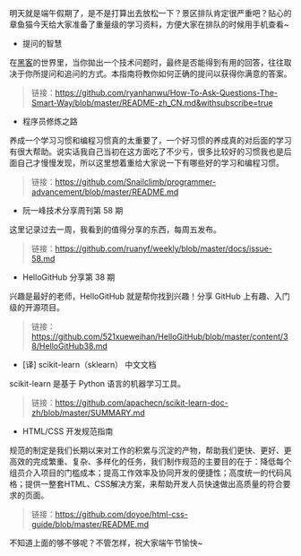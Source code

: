 明天就是端午假期了，是不是打算出去放松一下？景区排队肯定很严重吧？贴心的章鱼猫今天给大家准备了重量级的学习资料，方便大家在排队的时候用手机查看~



* 提问的智慧

在[黑客](http://www.catb.org/~esr/faqs/hacker-howto.html)的世界里，当你拋出一个技术问题时，最终是否能得到有用的回答，往往取决于你所提问和追问的方式。本指南将教你如何正确的提问以获得你满意的答案。

> 链接：https://github.com/ryanhanwu/How-To-Ask-Questions-The-Smart-Way/blob/master/README-zh_CN.md&withsubscribe=true




* 程序员修炼之路

养成一个学习习惯和编程习惯真的太重要了，一个好习惯的养成真的对后面的学习有很大帮助。说实话我自己当初在这方面吃了不少亏，很多比较好的习惯我也是后面自己才慢慢发现，所以这里想着重给大家说一下有哪些好的学习和编程习惯。

> 链接：https://github.com/Snailclimb/programmer-advancement/blob/master/README.md




* 阮一峰技术分享周刊第 58 期

这里记录过去一周，我看到的值得分享的东西，每周五发布。

> 链接：https://github.com/ruanyf/weekly/blob/master/docs/issue-58.md




* HelloGitHub 分享第 38 期

兴趣是最好的老师，HelloGitHub 就是帮你找到兴趣！分享 GitHub 上有趣、入门级的开源项目。

> 链接：https://github.com/521xueweihan/HelloGitHub/blob/master/content/38/HelloGitHub38.md




* [译] scikit-learn（sklearn） 中文文档

scikit-learn 是基于 Python 语言的机器学习工具。

> 链接：https://github.com/apachecn/scikit-learn-doc-zh/blob/master/SUMMARY.md




* HTML/CSS 开发规范指南

规范的制定是我们长期以来对工作的积累与沉淀的产物，帮助我们更快、更好、更高效的完成繁重、复杂、多样化的任务，我们制作规范的主要目的在于：降低每个组员介入项目的门槛成本；提高工作效率及协同开发的便捷性；高度统一的代码风格；提供一整套HTML、CSS解决方案，来帮助开发人员快速做出高质量的符合要求的页面。

> 链接：https://github.com/doyoe/html-css-guide/blob/master/README.md



不知道上面的够不够呢？不管怎样，祝大家端午节愉快~